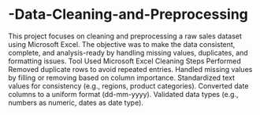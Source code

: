# -Data-Cleaning-and-Preprocessing
This project focuses on cleaning and preprocessing a raw sales dataset using Microsoft Excel. The objective was to make the data consistent, complete, and analysis-ready by handling missing values, duplicates, and formatting issues.
Tool Used Microsoft Excel
Cleaning Steps Performed Removed duplicate rows to avoid repeated entries.
Handled missing values by filling or removing based on column importance.
Standardized text values for consistency (e.g., regions, product categories).
Converted date columns to a uniform format (dd-mm-yyyy).
Validated data types (e.g., numbers as numeric, dates as date type).

